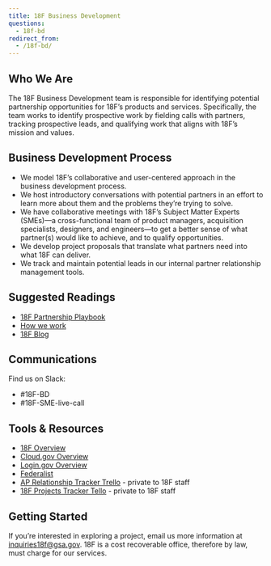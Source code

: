 ```yaml
---
title: 18F Business Development
questions:
  - 18f-bd
redirect_from:
  - /18f-bd/
---
```


## Who We Are

The 18F Business Development team is responsible for identifying potential
partnership opportunities for 18F’s products and services. Specifically, the
team works to identify prospective work by fielding calls with partners,
tracking prospective leads, and qualifying work that aligns with 18F’s mission
and values.

## Business Development Process

- We model 18F’s collaborative and user-centered approach in the business
  development process.
- We host introductory conversations with potential partners in an effort to
  learn more about them and the problems they’re trying to solve.
- We have collaborative meetings with 18F’s Subject Matter Experts (SMEs)—a
  cross-functional team of product managers, acquisition specialists, designers,
  and engineers—to get a better sense of what partner(s) would like to achieve,
  and to qualify opportunities.
- We develop project proposals that translate what partners need into what 18F
  can deliver.
- We track and maintain potential leads in our internal partner relationship
  management tools.

## Suggested Readings

- [18F Partnership Playbook](https://18f.gsa.gov/partnership-principles/)
- [How we work](https://18f.gsa.gov/how-we-work/)
- [18F Blog](https://18f.gsa.gov/blog/)

## Communications

Find us on Slack:

- #18F-BD
- #18F-SME-live-call

## Tools & Resources

- [18F Overview](https://18f.gsa.gov/)
- [Cloud.gov Overview](https://cloud.gov/)
- [Login.gov Overview](https://login.gov/)
- [Federalist](https://federalist.18f.gov/)
- [AP Relationship Tracker Trello](https://trello.com/b/b1xsDX88/ap-relationship-tracker) -
  private to 18F staff
- [18F Projects Tracker Tello](https://trello.com/b/kZ7PUggv/18f-projects-tracker) -
  private to 18F staff

## Getting Started

If you’re interested in exploring a project, email us more information at
inquiries18f@gsa.gov. 18F is a cost recoverable office, therefore by law, must
charge for our services.
